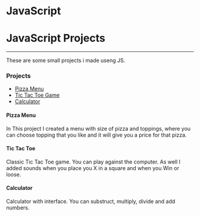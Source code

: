 # JavaScript
<h1> JavaScript Projects</h1>
<hr>
These are some small projects i made useng JS.

<h3> Projects</h3>
<ul>
  <li> <a href="https://github.com/Nikita1-1/JavaScript/tree/main/Pizza%20Project" style="_blank">Pizza Menu</a>
  <li> <a href="https://github.com/Nikita1-1/JavaScript/tree/main/TicTacToe" style="_blank">Tic Tac Toe Game</a>
  <li> <a href="https://github.com/Nikita1-1/JavaScript/tree/main/calculator" style="_blank">Calculator</a>
 </ul>
 
 <h4>Pizza Menu</h4>
 In This project I created a menu with size of pizza and toppings, where you can choose topping that you like and it will give you a price for that pizza. 

<h4> Tic Tac Toe</h4>
Classic Tic Tac Toe game. You can play against the computer. As well I added sounds when you place you X in a square and when you Win or loose. 

<h4> Calculator</h4>
Calculator with interface. You can substruct, multiply, divide and add numbers. 
